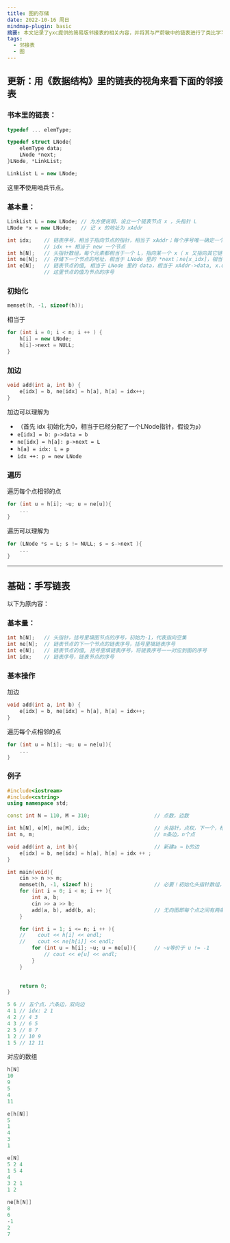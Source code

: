 ```yaml
---
title: 图的存储
date: 2022-10-16 周日
mindmap-plugin: basic
摘要: 本文记录了yxc提供的简易版邻接表的相关内容，并将其与严蔚敏中的链表进行了类比学习。
tags:
  - 邻接表
  - 图
---
```


## 更新：用《数据结构》里的链表的视角来看下面的邻接表

### 书本里的链表：

```cpp
typedef ... elemType;

typedef struct LNode{
    elemType data;
    LNode *next;
}LNode, *LinkList;

LinkList L = new LNode;
```

这里**不**使用哨兵节点。

### 基本量：

```cpp
LinkList L = new LNode; // 为方便说明，设立一个链表节点 x ，头指针 L
LNode *x = new LNode;	// 记 x 的地址为 xAddr

int idx;	// 链表序号，相当于指向节点的指针，相当于 xAddr；每个序号唯一确定一个节点
			// idx ++ 相当于 new 一个节点
int h[N];	// 头指针数组，每个元素都相当于一个 L，指向某一个 x（ x 又指向其它链表节点）
int ne[N];	// 存储下一个节点的地址，相当于 LNode 里的 *next；ne[x_idx]，相当于xAddr->next, x.next 
int e[N];	// 链表节点的值, 相当于 LNode 里的 data，相当于 xAddr->data, x.data 
			// 这里节点的值为节点的序号
```

### 初始化

````cpp
memset(h, -1, sizeof(h));
````

相当于

```cpp
for (int i = 0; i < n; i ++ ) {
	h[i] = new LNode;
	h[i]->next = NULL;
}
```

### 加边

```cpp
void add(int a, int b) {
    e[idx] = b, ne[idx] = h[a], h[a] = idx++;
}
```

加边可以理解为

- （首先 idx 初始化为0，相当于已经分配了一个LNode指针，假设为`p`）
- `e[idx] = b: p->data = b`
- `ne[idx] = h[a]: p->next = L`
- `h[a] = idx: L = p`
- `idx ++: p = new LNode`

### 遍历

遍历每个点相邻的点

```cpp
for (int u = h[i]; ~u; u = ne[u]){
	...
}
```

遍历可以理解为

```cpp
for (LNode *s = L; s != NULL; s = s->next ){
    ...
}
```

---


## 基础：手写链表
以下为原内容：
### 基本量：

```cpp
int h[N];	// 头指针，括号里填图节点的序号，初始为-1，代表指向空集
int ne[N];	// 链表节点的下一个节点的链表序号，括号里填链表序号
int e[N];	// 链表节点的值, 括号里填链表序号，将链表序号一一对应到图的序号 
int idx;	// 链表序号，链表节点的序号
```

### 基本操作

加边

```cpp
void add(int a, int b) {
    e[idx] = b, ne[idx] = h[a], h[a] = idx++;
}
```

遍历每个点相邻的点

```cpp
for (int u = h[i]; ~u; u = ne[u]){
	...
}
```

### 例子

```cpp
#include<iostream>
#include<cstring>
using namespace std;

const int N = 110, M = 310;                     // 点数，边数

int h[N], e[M], ne[M], idx;                     // 头指针，点权，下一个，标记
int n, m;                                       // m条边，n个点

void add(int a, int b){                         // 新建a → b的边
    e[idx] = b, ne[idx] = h[a], h[a] = idx ++ ;
}

int main(void){
    cin >> n >> m;
    memset(h, -1, sizeof h);                    // 必要！初始化头指针数组，-1相当于空集
    for (int i = 0; i < m; i ++ ){
        int a, b;
        cin >> a >> b;
        add(a, b), add(b, a);                   // 无向图即每个点之间有两条不同方向的边
    }

    for (int i = 1; i <= n; i ++ ){
    //    cout << h[i] << endl;
    //    cout << ne[h[i]] << endl;
        for (int u = h[i]; ~u; u = ne[u]){      // ~u等价于 u != -1
            // cout << e[u] << endl;            
        }
    }

    
    return 0;
}	
```



```cpp
5 6	// 五个点，六条边，双向边
4 1	// idx: 2 1
4 2	// 4 3 
4 3 // 6 5
2 5	// 8 7
1 2	// 10 9
1 5 // 12 11
```

对应的数组

```cpp
h[N]
10
9
5
4
11
```

```cpp
e[h[N]]
5
1
4
3
1
```

```cpp
e[N]
5 2 4 
1 5 4 
4 
3 2 1 
1 2
```

```cpp
ne[h[N]]
8
6
-1
2
7
```